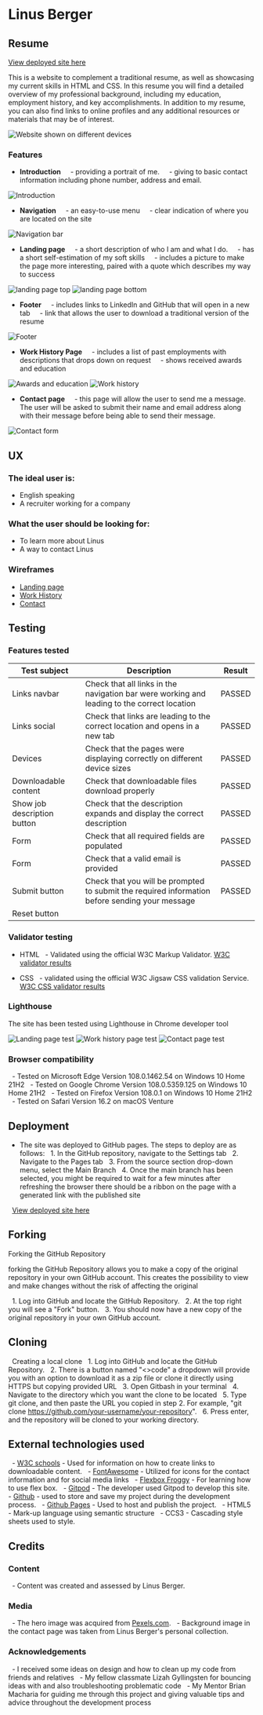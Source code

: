 # Linus Berger

## Resume


[View deployed site here](https://linber93.github.io/CIPP1/)

This is a website to complement a traditional resume, as well as showcasing my current skills in HTML and CSS. In this resume you will find a detailed overview of my professional background, including my education, employment history, and key accomplishments.
In addition to my resume, you can also find links to online profiles and any additional resources or materials that may be of interest.

![Website shown on different devices](https://github.com/Linber93/CIPP1/blob/main/assets/media/images/preview.png)


### Features

- __Introduction__
    - providing a portrait of me.
    - giving to basic contact information including phone number, address and email.

![Introduction](https://github.com/Linber93/CIPP1/blob/main/assets/media/images/introduction.png)

- __Navigation__
    - an easy-to-use menu
    - clear indication of where you are located on the site

![Navigation bar](https://github.com/Linber93/CIPP1/blob/main/assets/media/images/nav-bar.png)

- __Landing page__
    - a short description of who I am and what I do.
    - has a short self-estimation of my soft skills
    - includes a picture to make the page more interesting, paired with a quote which describes my way to success

![landing page top](https://github.com/Linber93/CIPP1/blob/main/assets/media/images/landing-top.png)
![landing page bottom](https://github.com/Linber93/CIPP1/blob/main/assets/media/images/landing-bottom.png)

- __Footer__
    - includes links to LinkedIn and GitHub that will open in a new tab
    - link that allows the user to download a traditional version of the resume

![Footer](https://github.com/Linber93/CIPP1/blob/main/assets/media/images/footer.png)

- __Work History Page__
    - includes a list of past employments with descriptions that drops down on request
    - shows received awards and education

![Awards and education](https://github.com/Linber93/CIPP1/blob/main/assets/media/images/awards-education.png)
![Work history](https://github.com/Linber93/CIPP1/blob/main/assets/media/images/work-history.png)

- __Contact page__
    - this page will allow the user to send me a message. The user will be asked to submit their name and email address along with their message before being able to send their message.

![Contact form](https://github.com/Linber93/CIPP1/blob/main/assets/media/images/contact.png)

## UX

### The ideal user is:
* English speaking
* A recruiter working for a company

### What the user should be looking for:
* To learn more about Linus
* A way to contact Linus 

### Wireframes

- [Landing page](https://github.com/Linber93/CIPP1/blob/main/assets/media/images/landing-wireframe.png)
- [Work History](https://github.com/Linber93/CIPP1/blob/main/assets/media/images/work-history-wireframe.png)
- [Contact](https://github.com/Linber93/CIPP1/blob/main/assets/media/images/contact-wireframe.png)



## Testing

### Features tested
| Test subject | Description | Result |
| ----------- | ----------- | ----------|
| Links navbar| Check that all links in the navigation bar were working and leading to the correct location| PASSED |
| Links social | Check that links are leading to the correct location and opens in a new tab | PASSED |
| Devices | Check that the pages were displaying correctly on different device sizes | PASSED |
| Downloadable content | Check that downloadable files download properly | PASSED |
| Show job description button | Check that the description expands and display the correct description | PASSED |
| Form | Check that all required fields are populated | PASSED |
| Form | Check that a valid email is provided | PASSED |
| Submit button | Check that you will be prompted to submit the required information before sending your message | PASSED |
| Reset button | 
### Validator testing

- HTML
  - Validated using the official W3C Markup Validator. [W3C validator results](https://validator.w3.org/nu/?doc=https%3A%2F%2Flinber93.github.io%2FCIPP1%2F)

- CSS 
  - validated using the official W3C Jigsaw CSS validation Service. [W3C CSS validator results](https://jigsaw.w3.org/css-validator/validator?uri=https%3A%2F%2Flinber93.github.io%2FCIPP1%2F&profile=css3svg&usermedium=all&warning=1&vextwarning=&lang=en)

### Lighthouse

The site has been tested using Lighthouse in Chrome developer tool

![Landing page test](https://github.com/Linber93/CIPP1/blob/main/assets/media/images/landing-lighthouse.png)
![Work history page test](https://github.com/Linber93/CIPP1/blob/main/assets/media/images/work-history-lighthouse.png)
![Contact page test](https://github.com/Linber93/CIPP1/blob/main/assets/media/images/contact-lighthouse.png)

### Browser compatibility
  - Tested on Microsoft Edge Version 108.0.1462.54 on Windows 10 Home 21H2
  - Tested on Google Chrome Version 108.0.5359.125 on Windows 10 Home 21H2
  - Tested on Firefox Version 108.0.1 on Windows 10 Home 21H2
  - Tested on Safari Version 16.2 on macOS Venture

## Deployment

- The site was deployed to GitHub pages. The steps to deploy are as follows: 
  1. In the GitHub repository, navigate to the Settings tab 
  2. Navigate to the Pages tab
  3. From the source section drop-down menu, select the Main Branch
  4. Once the main branch has been selected, you might be required to wait for a few minutes after refreshing the browser there should be a ribbon on the page with a generated link with the published site 


  [View deployed site here](https://linber93.github.io/CIPP1/)

## Forking
Forking the GitHub Repository

forking the GitHub Repository allows you to make a copy of the original repository in your own GitHub account. This creates the possibility to view and make changes without the risk of affecting the original

  1. Log into GitHub and locate the GitHub Repository.
  2. At the top right you will see a "Fork" button.
  3. You should now have a new copy of the original repository in your own GitHub account.

## Cloning
  Creating a local clone
  1. Log into GitHub and locate the GitHub Repository.
  2. There is a button named "<>code" a dropdown will provide you with an option to download it as a zip file or clone it directly using HTTPS but copying provided URL
  3. Open Gitbash in your terminal
  4. Navigate to the directory which you want the clone to be located
  5. Type git clone, and then paste the URL you copied in step 2. For example, "git clone https://github.com/your-username/your-repository".
  6. Press enter, and the repository will be cloned to your working directory.



## External technologies used
  - [W3C schools](https://www.w3schools.com/) - Used for information on how to create links to downloadable content. 
  - [FontAwesome](https://fontawesome.com/) - Utilized for icons for the contact information and for social media links
  - [Flexbox Froggy](https://flexboxfroggy.com/) - For learning how to use flex box.
  - [Gitpod](https://www.gitpod.io/) - The developer used Gitpod to develop this site.
  - [Github](https://github.com/) - used to store and save my project during the development process.
  - [Github Pages](https://pages.github.com/) - Used to host and publish the project.
  - HTML5 - Mark-up language using semantic structure
  - CCS3 - Cascading style sheets used to style.


## Credits
### Content
  - Content was created and assessed by Linus Berger.
### Media
  - The hero image was acquired from [Pexels.com](https://www.pexels.com/).
  - Background image in the contact page was taken from Linus Berger's personal collection.
### Acknowledgements
  - I received some ideas on design and how to clean up my code from friends and relatives
  - My fellow classmate Lizah Gyllingsten for bouncing ideas with and also troubleshooting problematic code
  - My Mentor Brian Macharia for guiding me through this project and giving valuable tips and advice throughout the development process